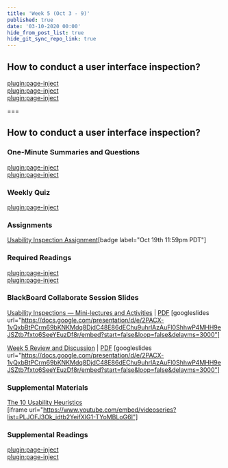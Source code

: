 ```yaml
---
title: 'Week 5 (Oct 3 - 9)'
published: true
date: '03-10-2020 00:00'
hide_from_post_list: true
hide_git_sync_repo_link: true
---
```


## How to conduct a user interface inspection?   

[plugin:page-inject](../../weekly-readings/week-05-1?template=partials/embedlycardlinkonly)  
[plugin:page-inject](../../weekly-readings/week-05-2?template=partials/embedlycardlinkonly)  
[plugin:page-inject](../../weekly-readings/week-05-3?template=partials/embedlycardlinkonly)  

===

## **How to conduct a user interface inspection?**

### One-Minute Summaries and Questions  
[plugin:page-inject](../../canvaslms-assignments/one-minute-summaries/week-05-1)  
[plugin:page-inject](../../canvaslms-assignments/one-minute-summaries/week-05-2)  

### Weekly Quiz
[plugin:page-inject](../../canvaslms-assignments/weekly-review-quizzes/week-05)  

### Assignments
[Usability Inspection Assignment](https://canvas.sfu.ca/courses/53207/assignments/457116)[badge label="Oct 19th 11:59pm PDT"]

### Required Readings  
[plugin:page-inject](../../weekly-readings/week-05-1)  
[plugin:page-inject](../../weekly-readings/week-05-2)  

### BlackBoard Collaborate Session Slides
[Usability Inspections — Mini-lectures and Activities](https://docs.google.com/presentation/d/e/2PACX-1vQxbBtPCrm69bKNKMdq8DjdC48E86dEChu9uhrlAzAuFl0ShhwP4MHH9eJSZtb7fxto6SeeYEuzDf8r/pub?start=false&loop=false&delayms=3000)  | [PDF](https://canvas.sfu.ca/courses/53207/files/folder/Downloads/Slides%20PDFs/Mini-Lectures%20and%20Activities/Week-04)
[googleslides url="https://docs.google.com/presentation/d/e/2PACX-1vQxbBtPCrm69bKNKMdq8DjdC48E86dEChu9uhrlAzAuFl0ShhwP4MHH9eJSZtb7fxto6SeeYEuzDf8r/embed?start=false&loop=false&delayms=3000"]

[Week 5 Review and Discussion](https://docs.google.com/presentation/d/e/2PACX-1vQxbBtPCrm69bKNKMdq8DjdC48E86dEChu9uhrlAzAuFl0ShhwP4MHH9eJSZtb7fxto6SeeYEuzDf8r/pub?start=false&loop=false&delayms=3000)  | [PDF](https://canvas.sfu.ca/courses/53207/files/folder/Downloads/Slides%20PDFs/Review%20and%20Discussion/Week-04)
[googleslides url="https://docs.google.com/presentation/d/e/2PACX-1vQxbBtPCrm69bKNKMdq8DjdC48E86dEChu9uhrlAzAuFl0ShhwP4MHH9eJSZtb7fxto6SeeYEuzDf8r/embed?start=false&loop=false&delayms=3000"]

### Supplemental Materials  
[The 10 Usability Heuristics](https://www.youtube.com/playlist?list=PLJOFJ3Ok_idtb2YeifXlG1-TYoMBLoG6I)  
[iframe url="https://www.youtube.com/embed/videoseries?list=PLJOFJ3Ok_idtb2YeifXlG1-TYoMBLoG6I"]

### Supplemental Readings  
[plugin:page-inject](../../ux-techniques-guide/how-to-conduct-a-user-interface-inspection/cognitive-walkthroughs)  
[plugin:page-inject](../../ux-techniques-guide/how-to-conduct-a-user-interface-inspection/heuristic-evaluations)  
